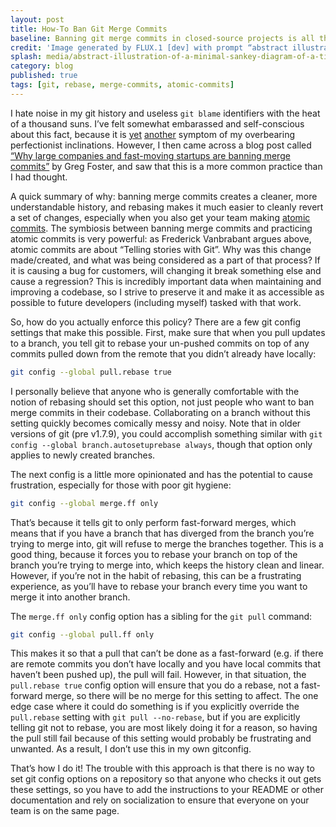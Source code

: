 ```yaml
---
layout: post
title: How-To Ban Git Merge Commits
baseline: Banning git merge commits in closed-source projects is all the rage. How can you actually enforce it?
credit: 'Image generated by FLUX.1 [dev] with prompt “abstract illustration of a minimal simple Sankey diagram of a timeline from left to right with a couple of lines splitting off and merging back into each other”'
splash: media/abstract-illustration-of-a-minimal-sankey-diagram-of-a-timeline.jpg
category: blog
published: true
tags: [git, rebase, merge-commits, atomic-commits]
---
```


I hate noise in my git history and useless `git blame` identifiers with the heat of a thousand suns. I’ve felt somewhat embarassed and self-conscious about this fact, because it is [yet](https://acusti.ca/blog/2014/11/28/towards-a-more-perfect-link-underline/) [another](https://acusti.ca/blog/2025/01/13/eslint-plugin-import-with-yarn-pnp/) symptom of my overbearing perfectionist inclinations. However, I then came across a blog post called [“Why large companies and fast-moving startups are banning merge commits”][] by Greg Foster, and saw that this is a more common practice than I had thought.

A quick summary of why: banning merge commits creates a cleaner, more understandable history, and rebasing makes it much easier to cleanly revert a set of changes, especially when you also get your team making [atomic commits][]. The symbiosis between banning merge commits and practicing atomic commits is very powerful: as Frederick Vanbrabant argues above, atomic commits are about “Telling stories with Git”. Why was this change made/created, and what was being considered as a part of that process? If it is causing a bug for customers, will changing it break something else and cause a regression? This is incredibly important data when maintaining and improving a codebase, so I strive to preserve it and make it as accessible as possible to future developers (including myself) tasked with that work.

So, how do you actually enforce this policy? There are a few git config settings that make this possible. First, make sure that when you pull updates to a branch, you tell git to rebase your un-pushed commits on top of any commits pulled down from the remote that you didn’t already have locally:

```bash
git config --global pull.rebase true
```

I personally believe that anyone who is generally comfortable with the notion of rebasing should set this option, not just people who want to ban merge commits in their codebase. Collaborating on a branch without this setting quickly becomes comically messy and noisy. Note that in older versions of git (pre v1.7.9), you could accomplish something similar with `git config --global branch.autosetuprebase always`, though that option only applies to newly created branches.

The next config is a little more opinionated and has the potential to cause frustration, especially for those with poor git hygiene:

```bash
git config --global merge.ff only
```

That’s because it tells git to only perform fast-forward merges, which means that if you have a branch that has diverged from the branch you’re trying to merge into, git will refuse to merge the branches together. This is a good thing, because it forces you to rebase your branch on top of the branch you’re trying to merge into, which keeps the history clean and linear. However, if you’re not in the habit of rebasing, this can be a frustrating experience, as you’ll have to rebase your branch every time you want to merge it into another branch.

The `merge.ff only` config option has a sibling for the `git pull` command:

```bash
git config --global pull.ff only
```

This makes it so that a pull that can’t be done as a fast-forward (e.g. if there are remote commits you don’t have locally and you have local commits that haven’t been pushed up), the pull will fail. However, in that situation, the `pull.rebase true` config option will ensure that you do a rebase, not a fast-forward merge, so there will be no merge for this setting to affect. The one edge case where it could do something is if you explicitly override the `pull.rebase` setting with `git pull --no-rebase`, but if you are explicitly telling git not to rebase, you are most likely doing it for a reason, so having the pull still fail because of this setting would probably be frustrating and unwanted. As a result, I don’t use this in my own gitconfig.

That’s how I do it! The trouble with this approach is that there is no way to set git config options on a repository so that anyone who checks it out gets these settings, so you have to add the instructions to your README or other documentation and rely on socialization to ensure that everyone on your team is on the same page.

[“Why large companies and fast-moving startups are banning merge commits”]: https://graphite.dev/blog/why-ban-merge-commits
[atomic commits]: https://frederickvanbrabant.com/blog/2017-12-7-atomic-commits/
